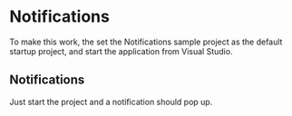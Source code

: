 # Notifications

To make this work, the set the Notifications sample project as the default startup project, and start the application from Visual Studio.

## Notifications

Just start the project and a notification should pop up.
